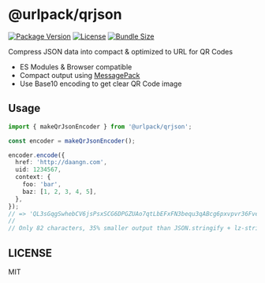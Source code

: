 # @urlpack/qrjson

[![Package Version](https://img.shields.io/npm/v/@urlpack/qrjson)](https://npm.im/@urlpack/qrjson)
[![License](https://img.shields.io/npm/l/@urlpack/qrjson)](#License)
[![Bundle Size](https://img.shields.io/bundlephobia/minzip/@urlpack/qrjson)](https://bundlephobia.com/package/@urlpack/qrjson)

Compress JSON data into compact & optimized to URL for QR Codes

- ES Modules & Browser compatible
- Compact output using [MessagePack](https://msgpack.org/)
- Use Base10 encoding to get clear QR Code image

## Usage

```ts
import { makeQrJsonEncoder } from '@urlpack/qrjson';

const encoder = makeQrJsonEncoder();

encoder.encode({
  href: 'http://daangn.com',
  uid: 1234567,
  context: {
    foo: 'bar',
    baz: [1, 2, 3, 4, 5],
  },
});
// => 'QL3sGqgSwhebCV6jsPsxSCG6DPGZUAo7qtLbEFxFN3bequ3qABcg6pxvpvr36FveMxCtD4zNSWSpHmxgz8'
//
// Only 82 characters, 35% smaller output than JSON.stringify + lz-string
```

## LICENSE

MIT
